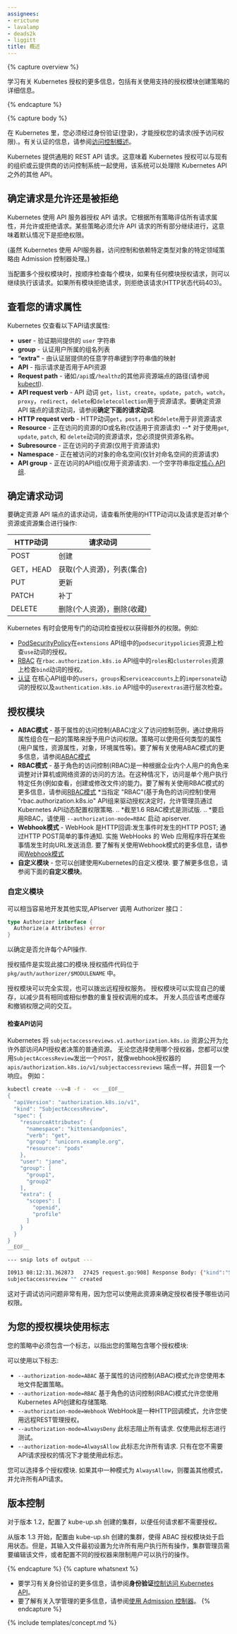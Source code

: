 ```yaml
---
assignees:
- erictune
- lavalamp
- deads2k
- liggitt
title: 概述
---
```


{% capture overview %}

学习有关 Kubernetes 授权的更多信息，包括有关使用支持的授权模块创建策略的详细信息。

{% endcapture %}

{% capture body %}

在 Kubernetes 里，您必须经过身份验证(登录)，才能授权您的请求(授予访问权限).。有关认证的信息，请参阅[访问控制概述](/docs/admin/access-the-api/)。


Kubernetes 提供通用的 REST API 请求。这意味着 Kubernetes 授权可以与现有的组织或云提供商的访问控制系统一起使用，该系统可以处理除 Kubernetes API 之外的其他 API。

## 确定请求是允许还是被拒绝

Kubernetes 使用 API​​ 服务器授权 API 请求。它根据所有策略评估所有请求属性，并允许或拒绝请求。某些策略必须允许 API 请求的所有部分继续进行，这意味着默认情况下是拒绝权限。


(虽然 Kubernetes 使用 API ​​服务器，访问控制和依赖特定类型对象的特定领域策略由 Admission 控制器处理。)


当配置多个授权模块时，按顺序检查每个模块，如果有任何模块授权请求，则可以继续执行该请求。如果所有模块拒绝请求，则拒绝该请求(HTTP状态代码403)。

## 查看您的请求属性

Kubernetes 仅查看以下API请求属性:

* **user**  - 验证期间提供的 `user` 字符串
* **group**  - 认证用户所属的组名列表
* **“extra"**  - 由认证层提供的任意字符串键到字符串值的映射
* **API**  - 指示请求是否用于API资源
* **Request path**  - 诸如`/api`或`/healthz`的其他非资源端点的路径(请参阅[kubectl](#kubectl)).
* **API request verb**  -  API 动词 `get`，`list`，`create`，`update`，`patch`，`watch`，`proxy`，`redirect`，`delete`和`deletecollection`用于资源请求。要确定资源 API 端点的请求动词，请参阅**确定下面的请求动词**.
* **HTTP request verb**  -  HTTP动词`get`，`post`，`put`和`delete`用于非资源请求
* **Resource**  - 正在访问的资源的ID或名称(仅适用于资源请求)
 --* 对于使用`get`, `update`, `patch`, 和 `delete`动词的资源请求，您必须提供资源名称。
* **Subresource**  - 正在访问的子资源(仅用于资源请求)
* **Namespace**  - 正在被访问的对象的命名空间(仅针对命名空间的资源请求)
* **API group**  - 正在访问的API组(仅用于资源请求). 一个空字符串指定[核心 API 组](/docs/api/).

## 确定请求动词

要确定资源 API 端点的请求动词，请查看所使用的HTTP动词以及请求是否对单个资源或资源集合进行操作:


HTTP动词| 请求动词
---------- | ---------------
POST | 创建
GET，HEAD | 获取(个人资源)，列表(集合)
PUT | 更新
PATCH | 补丁
DELETE| 删除(个人资源)，删除(收藏)


Kubernetes 有时会使用专门的动词检查授权以获得额外的权限。例如:

* [PodSecurityPolicy](/docs/concepts/policy/pod-security-policy/)在`extensions` API组中的`podsecuritypolicies`资源上检查`use`动词的授权。
* [RBAC](/docs/admin/authorization/rbac/#privilege-escalation-prevention-and-bootstrapping) 在`rbac.authorization.k8s.io` API组中的`roles`和`clusterroles`资源上检查`bind`动词的授权。
* [认证](/docs/admin/authentication/) 在核心API组中的`users`，`groups`和`serviceaccounts`上的`impersonate`动词的授权以及`authentication.k8s.io` API组中的`userextras`进行层次检查。

## 授权模块

* **ABAC模式**  - 基于属性的访问控制(ABAC)定义了访问控制范例，通过使用将属性组合在一起的策略来授予用户访问权限。策略可以使用任何类型的属性(用户属性，资源属性，对象，环境属性等)。要了解有关使用ABAC模式的更多信息，请参阅[ABAC模式](/docs/admin/authorization/abac/)
* **RBAC模式**  - 基于角色的访问控制(RBAC)是一种根据企业内个人用户的角色来调整对计算机或网络资源的访问的方法。在这种情况下，访问是单个用户执行特定任务(例如查看，创建或修改文件)的能力。要了解有关使用RBAC模式的更多信息，请参阅[RBAC模式](/docs/admin/authorization/rbac/)
*当指定 "RBAC"(基于角色的访问控制)使用 "rbac.authorization.k8s.io" API组来驱动授权决定时，允许管理员通过Kubernetes API动态配置权限策略.
.. *截至1.6 RBAC模式是测试版.
.. *要启用RBAC，请使用 `--authorization-mode=RBAC` 启动 apiserver.
* **Webhook模式**  -  WebHook 是HTTP回调:发生事件时发生的HTTP POST; 通过HTTP POST简单的事件通知. 实施 WebHooks 的 Web 应用程序将在某些事情发生时向URL发送消息. 要了解有关使用Webhook模式的更多信息，请参阅[Webhook模式](/docs/admin/authorization/webhook/)
* **自定义模块**  - 您可以创建使用Kubernetes的自定义模块. 要了解更多信息，请参阅下面的**自定义模块**。

### 自定义模块

可以相当容易地开发其他实现,APIserver 调用 Authorizer 接口：

```go
type Authorizer interface {
  Authorize(a Attributes) error
}
```

以确定是否允许每个API操作.

授权插件是实现此接口的模块.授权插件代码位于 `pkg/auth/authorizer/$MODULENAME` 中。

授权模块可以完全实现，也可以拨出远程授权服务。 授权模块可以实现自己的缓存，以减少具有相同或相似参数的重复授权调用的成本。 开发人员应该考虑缓存和撤销权限之间的交互。

#### 检查API访问

Kubernetes 将 `subjectaccessreviews.v1.authorization.k8s.io`  资源公开为允许外部访问API授权者决策的普通资源。 无论您选择使用哪个授权器，您都可以使用`SubjectAccessReview`发出一个`POST`，就像webhook授权器的`apis/authorization.k8s.io/v1/subjectaccessreviews` 端点一样，并回复一个响应。 例如：

```bash
kubectl create --v=8 -f -  << __EOF__
{
  "apiVersion": "authorization.k8s.io/v1",
  "kind": "SubjectAccessReview",
  "spec": {
    "resourceAttributes": {
      "namespace": "kittensandponies",
      "verb": "get",
      "group": "unicorn.example.org",
      "resource": "pods"
    },
    "user": "jane",
    "group": [
      "group1",
      "group2"
    ],
    "extra": {
      "scopes": [
        "openid",
        "profile"
      ]
    }
  }
}
__EOF__

--- snip lots of output ---

I0913 08:12:31.362873   27425 request.go:908] Response Body: {"kind":"SubjectAccessReview","apiVersion":"authorization.k8s.io/v1","metadata":{"creationTimestamp":null},"spec":{"resourceAttributes":{"namespace":"kittensandponies","verb":"GET","group":"unicorn.example.org","resource":"pods"},"user":"jane","group":["group1","group2"],"extra":{"scopes":["openid","profile"]}},"status":{"allowed":true}}
subjectaccessreview "" created
```

这对于调试访问问题非常有用，因为您可以使用此资源来确定授权者授予哪些访问权限。

## 为您的授权模块使用标志

您的策略中必须包含一个标志，以指出您的策略包含哪个授权模块:

可以使用以下标志:
 - `--authorization-mode=ABAC` 基于属性的访问控制(ABAC)模式允许您使用本地文件配置策略。
 - `--authorization-mode=RBAC` 基于角色的访问控制(RBAC)模式允许您使用Kubernetes API创建和存储策略.
 - `--authorization-mode=Webhook` WebHook是一种HTTP回调模式，允许您使用远程REST管理授权。
 - `--authorization-mode=AlwaysDeny` 此标志阻止所有请求. 仅使用此标志进行测试。
 - `--authorization-mode=AlwaysAllow` 此标志允许所有请求. 只有在您不需要API请求授权的情况下才能使用此标志。

您可以选择多个授权模块. 如果其中一种模式为 `AlwaysAllow`，则覆盖其他模式，并允许所有API请求。

## 版本控制

对于版本 1.2，配置了 kube-up.sh 创建的集群，以便任何请求都不需要授权。

从版本 1.3 开始，配置由 kube-up.sh 创建的集群，使得 ABAC 授权模块处于启用状态。但是，其输入文件最初设置为允许所有用户执行所有操作，集群管理员需要编辑该文件，或者配置不同的授权器来限制用户可以执行的操作。

{% endcapture %}
{% capture whatsnext %}

* 要学习有关身份验证的更多信息，请参阅**身份验证**[控制访问 Kubernetes API](docs/admin/access-the-api/)。
* 要了解有关入学管理的更多信息，请参阅[使用 Admission 控制器](docs/admin/admission-controllers/)。
{% endcapture %}

{% include templates/concept.md %}
